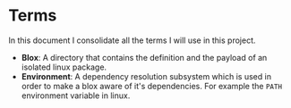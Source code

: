 
# Terms

In this document I consolidate all the terms I will use in this project.


 * __Blox__: A directory that contains the definition and the payload of an isolated linux package.
 * __Environment__: A dependency resolution subsystem which is used in order to make a blox aware of it's dependencies. For example the `PATH` environment variable in linux.


